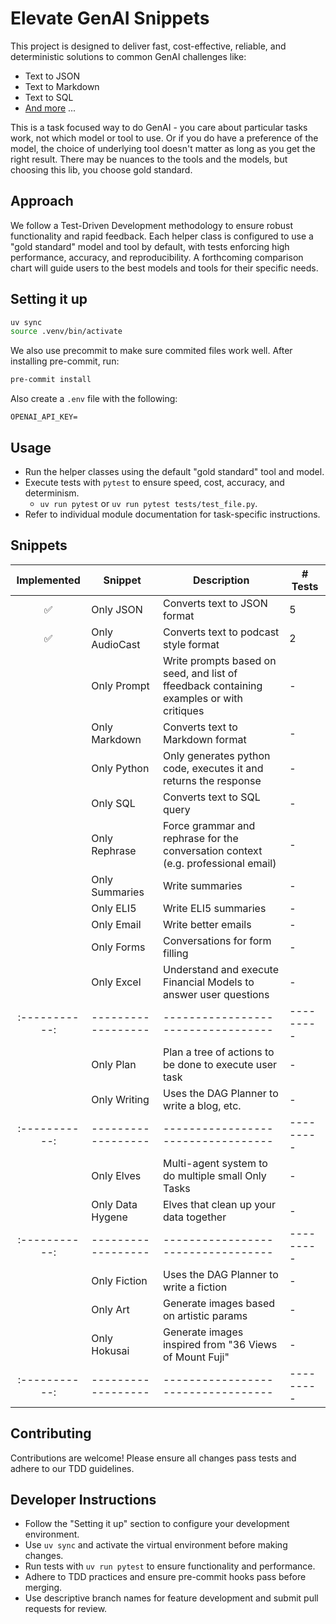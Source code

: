 # Elevate GenAI Snippets
This project is designed to deliver fast, cost-effective, reliable, and deterministic solutions to common GenAI challenges like:
- Text to JSON
- Text to Markdown
- Text to SQL
- [And more](#snippets) ... 

This is a task focused way to do GenAI - you care about particular tasks work, not which model or tool to use. Or if you do have a preference of the model, the choice of underlying tool doesn't matter as long as you get the right result. There may be nuances to the tools and the models, but choosing this lib, you choose gold standard. 

## Approach
We follow a Test-Driven Development methodology to ensure robust functionality and rapid feedback. Each helper class is configured to use a "gold standard" model and tool by default, with tests enforcing high performance, accuracy, and reproducibility. A forthcoming comparison chart will guide users to the best models and tools for their specific needs.

## Setting it up

```bash
uv sync
source .venv/bin/activate
```

We also use precommit to make sure commited files work well. After installing pre-commit, run:
```bash
pre-commit install
```

Also create a `.env` file with the following:
```
OPENAI_API_KEY=
```

## Usage

- Run the helper classes using the default "gold standard" tool and model.
- Execute tests with `pytest` to ensure speed, cost, accuracy, and determinism.
    - `uv run pytest` or `uv run pytest tests/test_file.py`.
- Refer to individual module documentation for task-specific instructions.

## Snippets

| Implemented | Snippet          | Description                      | # Tests |
|:-----------:|------------------|----------------------------------|---------|
| ✅          | Only JSON     | Converts text to JSON format     | 5       |
| ✅          | Only AudioCast | Converts text to podcast style format | 2       |
|            | Only Prompt      | Write prompts based on seed, and list of ffeedback containing examples or with critiques        | -       |
|            | Only Markdown | Converts text to Markdown format | -       |
|            | Only Python | Only generates python code, executes it and returns the response | -       |
|            | Only SQL      | Converts text to SQL query       | -       |
|            | Only Rephrase      | Force grammar and rephrase for the conversation context (e.g. professional email)       | -       |
|            | Only Summaries      | Write summaries        | -       |
|            | Only ELI5      | Write ELI5 summaries        | -       |
|            | Only Email      | Write better emails        | -       |
|            | Only Forms      | Conversations for form filling       | -       |
|            | Only Excel      | Understand and execute Financial Models to answer user questions        | -       |
|:-----------:|------------------|----------------------------------|---------|
|            | Only Plan      | Plan a tree of actions to be done to execute user task       | -       |
|            | Only Writing      | Uses the DAG Planner to write a blog, etc.        | -       |
|:-----------:|------------------|----------------------------------|---------|
|            | Only Elves | Multi-agent system to do multiple small Only Tasks | -       |
|            | Only Data Hygene | Elves that clean up your data together | -       |
|:-----------:|------------------|----------------------------------|---------|
|            | Only Fiction      | Uses the DAG Planner to write a fiction        | -       |
|            | Only Art      | Generate images based on artistic params        | -       |
|            | Only Hokusai      | Generate images inspired from "36 Views of Mount Fuji"        | -       |
|:-----------:|------------------|----------------------------------|---------|

## Contributing

Contributions are welcome! Please ensure all changes pass tests and adhere to our TDD guidelines.

## Developer Instructions

- Follow the "Setting it up" section to configure your development environment.
- Use `uv sync` and activate the virtual environment before making changes.
- Run tests with `uv run pytest` to ensure functionality and performance.
- Adhere to TDD practices and ensure pre-commit hooks pass before merging.
- Use descriptive branch names for feature development and submit pull requests for review.
